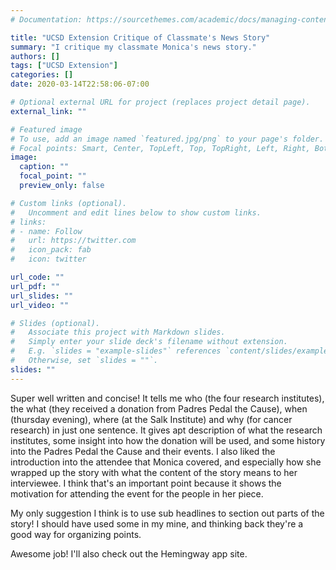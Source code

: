 ```yaml
---
# Documentation: https://sourcethemes.com/academic/docs/managing-content/

title: "UCSD Extension Critique of Classmate's News Story"
summary: "I critique my classmate Monica's news story."
authors: []
tags: ["UCSD Extension"]
categories: []
date: 2020-03-14T22:58:06-07:00

# Optional external URL for project (replaces project detail page).
external_link: ""

# Featured image
# To use, add an image named `featured.jpg/png` to your page's folder.
# Focal points: Smart, Center, TopLeft, Top, TopRight, Left, Right, BottomLeft, Bottom, BottomRight.
image:
  caption: ""
  focal_point: ""
  preview_only: false

# Custom links (optional).
#   Uncomment and edit lines below to show custom links.
# links:
# - name: Follow
#   url: https://twitter.com
#   icon_pack: fab
#   icon: twitter

url_code: ""
url_pdf: ""
url_slides: ""
url_video: ""

# Slides (optional).
#   Associate this project with Markdown slides.
#   Simply enter your slide deck's filename without extension.
#   E.g. `slides = "example-slides"` references `content/slides/example-slides.md`.
#   Otherwise, set `slides = ""`.
slides: ""
---
```

Super well written and concise! It tells me who (the four research institutes), the what (they received a donation from Padres Pedal the Cause), when (thursday evening), where (at the Salk Institute) and why (for cancer research) in just one sentence. It gives apt description of what the research institutes, some insight into how the donation will be used, and some history into the Padres Pedal the Cause and their events. I also liked the introduction into the attendee that Monica covered, and especially how she wrapped up the story with what the content of the story means to her interviewee. I think that's an important point because it shows the motivation for attending the event for the people in her piece.

My only suggestion I think is to use sub headlines to section out parts of the story! I should have used some in my mine, and thinking back they're a good way for organizing points.

Awesome job! I'll also check out the Hemingway app site.